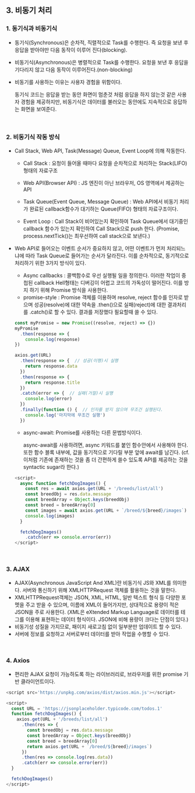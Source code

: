 ## 3. 비동기 처리

### 1. 동기식과 비동기식

- 동기식(Synchronous)은 순차적, 직렬적으로 Task를 수행한다. 즉 요청을 보낸 후 응답을 받아야만 다음 동작이 이루어 진다(blocking).

- 비동기식(Asynchronous)은 병렬적으로 Task를 수행한다. 요청을 보낸 후 응답을 기다리지 않고 다음 동작이 이루어진다.(non-blocking)

- 비동기를 사용하는 이유는 사용자 경험을 위함이다.

  동기식 코드는 응답을 받는 동안 화면이 멈춘것 처럼 응답을 하지 않는것 같은 사용자 경험을 제공하지만, 비동기식은 데이터를 불러오는 동안에도 지속적으로 응답하는 화면을 보여준다.

<br>

### 2. 비동기식 작동 방식

- Call Stack, Web API, Task(Message) Queue, Event Loop에 의해 작동한다.

  - Call Stack : 요청이 들어올 때마다 요청을 순차적으로 처리하는 Stack(LIFO) 형태의 자료구조

  - Web API(Browser API) : JS 엔진이 아닌 브라우저, OS 영역에서 제공하는 API

  - Task Queue(Event Queue, Message Queue) : Web API에서 비동기 처리가 완료된 callback함수가 대기하는 Queue(FIFO) 형태의 자료구조이다.

  - Event Loop : Call Stack이 비어있는지 확인하여 Task Queue에서 대기중인 callback 함수가 있는지 확인하여 Call Stack으로 push 한다. (Promise, process.nextTick()는 최우선하여 call stack으로 보낸다.)

- Web API로 들어오는 이벤트 순서가 중요하지 않고, 어떤 이벤트가 먼저 처리되느냐에 따라 Task Queue로 들어가는 순서가 달라진다. 이를 순차적으로, 동기적으로 처리하기 위한 3가지 방식이 있다.

  - Async callbacks : 콜백함수로 우선 실행될 일을 정의한다. 이러한 작업이 중첩된 callback Hell형태는 디버깅이 어렵고 코드의 가독성이 떨어진다. 이를 방지 하기 위해 Promise 방식을 사용한다.
  - promise-style : Promise 객체를 이용하며 resolve, reject 함수를 인자로 받으며 성공(resolve)에 대한 약속을 .then()으로 실패(reject)에 대한 결과처리를 .catch()로 할 수 있다. 결과를 저장했다 필요할때 쓸 수 있다.

  ```javascript
  const myPromise = new Promise((resolve, reject) => {})
  myPromise
    .then(response => {
      console.log(response)
  })
  
  axios.get(URL)
    .then(response => {  // 성공(이행)시 실행
      return response.data
    })
    .then(response => {
      return response.title
    })
    .catch(error => {  // 실패(거절)시 실행
      console.log(error)
    })
    .finally(function () {  // 인자를 받지 않으며 무조건 실행된다.
      console.log('마지막에 무조건 실행')
    })
  ```

  - async-await: Promise를 사용하는 다른 문법방식이다.

    async-await를 사용하려면, async 키워드를 붙인 함수안에서 사용해야 한다. 또한 함수 블록 내부에, 값을 동기적으로 기다릴 부분 앞에 await를 남긴다. (cf. 이처럼 기존에 존재하는 것을 좀 더 간편하게 쓸수 있도록 API를 제공하는 것을 syntactic sugar라 한다.)

  ```javascript
  <script>
    async function fetchDogImages() {
      const res = await axios.get(URL + '/breeds/list/all')
      const breedObj = res.data.message
      const breedArray = Object.keys(breedObj)
      const breed = breedArray[0]
      const images = await axios.get(URL + `/breed/${breed}/images`)
      console.log(images)
    }
  
    fetchDogImages()
      .catch(err => console.error(err))
  </script>
  ```

<br>

### 3. AJAX

- AJAX(Asynchronous JavaScript And XML)란 비동기식 JS와 XML를 의미한다. 서버와 통신하기 위해 XMLHTTPRequest 객체를 활용하는 것을 말한다.
- XMLHTTPRequest객체는 JSON, XML, HTML, 일반 텍스트 형식 등 다양한 포멧을 주고 받을 수 있으며, 이름에 XML이 들어가지만, 상대적으로 용량이 적은 JSON을 주로 사용한다. (XML은 eXtended Markup Language로 데이터를 테그를 이용해 표현하는 데이터 형식이다. JSON에 비해 용량이 크다는 단점이 있다.)
- 비동기성 성질을 가지므로, 패이지 새로고침 없이 일부분만 업데이트 할 수 있다.
- 서버에 정보를 요청하고 서버로부터 데이터를 받아 작업을 수행할 수 있다.

<br>

### 4. Axios

- 편리한 AJAX 요청이 가능하도록 하는 라이브러리로, 브라우저를 위한 promise 기반 클라이언트이다.

```javascript
<script src='https://unpkg.com/axios/dist/axios.min.js'></script>

<script>
  const URL = 'https://jsonplaceholder.typicode.com/todos.1'
  function fetchDogImages() {
    axios.get(URL + '/breeds/list/all')
      .then(res => {
        const breedObj = res.data.message
        const breedArray = Object.keys(breedObj)
        const breed = breedArray[0]
        return axios.get(URL + `/breed/${breed}/images`)
      })
      .then(res => console.log(res.data))
      .catch(err => console.error(err))
  }

  fetchDogImages()
</script>
```

